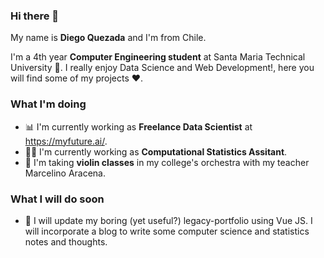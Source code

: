 ### Hi there 👋

My name is **Diego Quezada** and I'm from Chile.

I'm a 4th year **Computer Engineering student** at Santa Maria Technical University 🏰. I really enjoy Data Science and Web Development!, here you will find some of my projects ❤️.

### What I'm doing
- 📊 I'm currently working as **Freelance Data Scientist** at https://myfuture.ai/.
- 👨‍🏫 I'm currently working as **Computational Statistics Assitant**.
- 🎻 I'm taking **violin classes** in my college's orchestra with my teacher Marcelino Aracena.

### What I will do soon
- 📙 I will update my boring (yet useful?) legacy-portfolio using Vue JS. I will incorporate a blog to write some computer science and statistics notes and thoughts.
